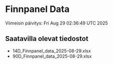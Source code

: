 # Finnpanel Data

Viimeisin päivitys: Fri Aug 29 02:36:49 UTC 2025

## Saatavilla olevat tiedostot
- 14D_Finnpanel_data_2025-08-29.xlsx
- 90D_Finnpanel_data_2025-08-29.xlsx

